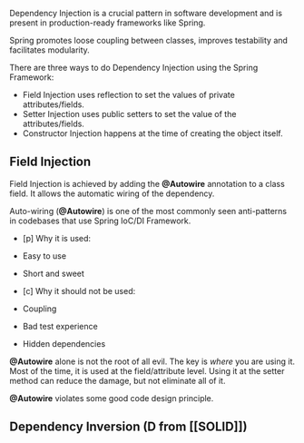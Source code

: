 Dependency Injection is  a crucial pattern in software development and is present in production-ready frameworks like Spring. 

Spring promotes loose coupling between classes, improves testability and facilitates modularity.

There are three ways to do Dependency Injection using the Spring Framework:
- Field Injection uses reflection to set the values of private attributes/fields.
- Setter Injection uses public setters to set the value of the attributes/fields.
- Constructor  Injection happens at the time of creating the object itself.

## Field Injection
Field Injection is achieved by adding the **@Autowire** annotation to a class field. It allows the automatic wiring of the dependency.  

Auto-wiring (**@Autowire**) is one of the most commonly seen anti-patterns in codebases that use Spring IoC/DI Framework. 

- [p] Why it is used:
- Easy to use
- Short and sweet

- [c] Why it should not be used:
- Coupling
- Bad test experience
- Hidden dependencies

**@Autowire** alone is not the root of all evil. The key is _where_ you are using it. Most of the time, it is used at the field/attribute level. Using it at the setter method can reduce the damage, but not eliminate all of it.

**@Autowire** violates some good code design principle.

## Dependency Inversion (D from [[SOLID]])

